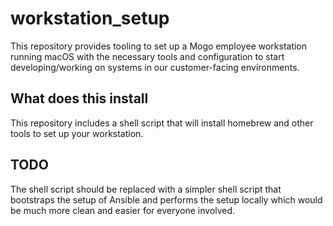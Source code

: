 # workstation_setup

This repository provides tooling to set up a Mogo employee workstation running macOS with the necessary tools and configuration to start developing/working on systems in our customer-facing environments.

## What does this install

This repository includes a shell script that will install homebrew and other tools to set up your workstation.

## TODO

The shell script should be replaced with a simpler shell script that bootstraps the setup of Ansible and performs the setup locally which would be much more clean and easier for everyone involved.
